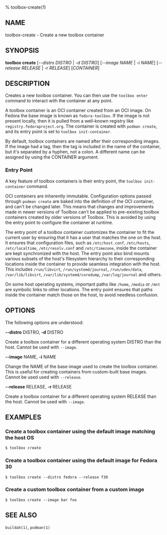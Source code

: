 % toolbox-create(1)

## NAME
toolbox\-create - Create a new toolbox container

## SYNOPSIS
**toolbox create** [*--distro DISTRO* | *-d DISTRO*]
               [*--image NAME* | *-i NAME*]
               [*--release RELEASE* | *-r RELEASE*]
               [*CONTAINER*]

## DESCRIPTION

Creates a new toolbox container. You can then use the `toolbox enter` command
to interact with the container at any point.

A toolbox container is an OCI container created from an OCI image. On Fedora
the base image is known as `fedora-toolbox`. If the image is not present
locally, then it is pulled from a well-known registry like
`registry.fedoraproject.org`. The container is created with `podman create`,
and its entry point is set to `toolbox init-container`.

By default, toolbox containers are named after their corresponding images. If
the image had a tag, then the tag is included in the name of the container,
but it's separated by a hyphen, not a colon. A different name can be assigned
by using the CONTAINER argument.

### Entry Point

A key feature of toolbox containers is their entry point, the `toolbox
init-container` command.

OCI containers are inherently immutable. Configuration options passed through
`podman create` are baked into the definition of the OCI container, and can't
be changed later. This means that changes and improvements made in newer
versions of Toolbox can't be applied to pre-existing toolbox containers
created by older versions of Toolbox. This is avoided by using the entry point
to configure the container at runtime.

The entry point of a toolbox container customizes the container to fit the
current user by ensuring that it has a user that matches the one on the host.
It ensures that configuration files, such as `/etc/host.conf`, `/etc/hosts`,
`/etc/localtime`, `/etc/resolv.conf` and `/etc/timezone`, inside the container
are kept synchronized with the host. The entry point also bind mounts various
subsets of the host's filesystem hierarchy to their corresponding locations
inside the container to provide seamless integration with the host. This
includes `/run/libvirt`, `/run/systemd/journal`, `/run/udev/data`,
`/var/lib/libvirt`, `/var/lib/systemd/coredump`, `/var/log/journal` and others.

On some host operating systems, important paths like `/home`, `/media` or
`/mnt` are symbolic links to other locations. The entry point ensures that
paths inside the container match those on the host, to avoid needless
confusion.

## OPTIONS ##

The following options are understood:

**--distro** DISTRO, **-d** DISTRO

Create a toolbox container for a different operating system DISTRO than the
host. Cannot be used with `--image`.

**--image** NAME, **-i** NAME

Change the NAME of the base image used to create the toolbox container. This
is useful for creating containers from custom-built base images. Cannot be used
used with `--release`.

**--release** RELEASE, **-r** RELEASE

Create a toolbox container for a different operating system RELEASE than the
host. Cannot be used with `--image`.

## EXAMPLES

### Create a toolbox container using the default image matching the host OS

```
$ toolbox create
```

### Create a toolbox container using the default image for Fedora 30

```
$ toolbox create --distro fedora --release f30
```

### Create a custom toolbox container from a custom image

```
$ toolbox create --image bar foo
```

## SEE ALSO

`buildah(1)`, `podman(1)`
